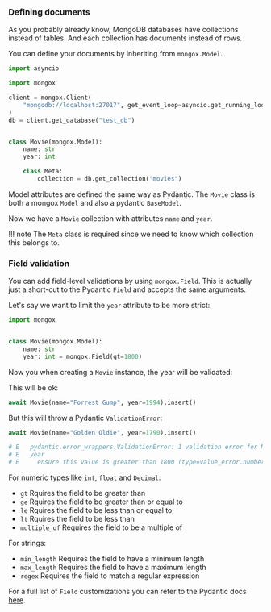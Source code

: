 ### Defining documents

As you probably already know, MongoDB databases have collections instead of tables.
And each collection has documents instead of rows.

You can define your documents by inheriting from `mongox.Model`.

```python
import asyncio

import mongox

client = mongox.Client(
    "mongodb://localhost:27017", get_event_loop=asyncio.get_running_loop
)
db = client.get_database("test_db")


class Movie(mongox.Model):
    name: str
    year: int

    class Meta:
        collection = db.get_collection("movies")
```

Model attributes are defined the same way as Pydantic. The `Movie` class
is both a mongox `Model` and also a pydantic `BaseModel`.

Now we have a `Movie` collection with attributes `name` and `year`.

!!! note
    The `Meta` class is required since we need to know which collection this belongs to.


### Field validation

You can add field-level validations by using `mongox.Field`.
This is actually just a short-cut to the Pydantic `Field` and accepts the same arguments.

Let's say we want to limit the `year` attribute to be more strict:

```python
import mongox


class Movie(mongox.Model):
    name: str
    year: int = mongox.Field(gt=1800)
```

Now you when creating a `Movie` instance, the year will be validated:

This will be ok:

```python
await Movie(name="Forrest Gump", year=1994).insert()
```

But this will throw a Pydantic `ValidationError`:

```python
await Movie(name="Golden Oldie", year=1790).insert()

# E   pydantic.error_wrappers.ValidationError: 1 validation error for Movie
# E   year
# E     ensure this value is greater than 1800 (type=value_error.number.not_gt; limit_value=1800)
```

For numeric types like `int`, `float` and `Decimal`:

* `gt` Rquires the field to be greater than
* `ge` Rquires the field to be greater than or equal to
* `le` Rquires the field to be less than or equal to
* `lt` Rquires the field to be less than
* `multiple_of` Requires the field to be a multiple of

For strings:

* `min_length` Requires the field to have a minimum length
* `max_length` Requires the field to have a maximum length
* `regex` Requires the field to match a regular expression

For a full list of `Field` customizations you can refer to
the Pydantic docs [here](https://pydantic-docs.helpmanual.io/usage/schema/#field-customisation).
